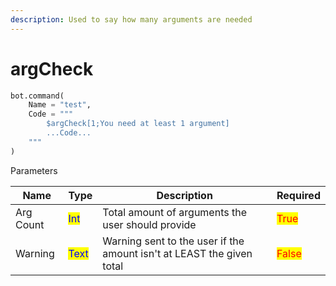 ```yaml
---
description: Used to say how many arguments are needed
---
```


# argCheck

```python
bot.command(
    Name = "test",
    Code = """
        $argCheck[1;You need at least 1 argument]
        ...Code...
    """
)
```

Parameters

| Name      | Type                                  | Description                                                           | Required                              |
| --------- | ------------------------------------- | --------------------------------------------------------------------- | ------------------------------------- |
| Arg Count | <mark style="color:blue;">Int</mark>  | Total amount of arguments the user should provide                     | <mark style="color:red;">True</mark>  |
| Warning   | <mark style="color:blue;">Text</mark> | Warning sent to the user if the amount isn't at LEAST the given total | <mark style="color:red;">False</mark> |
